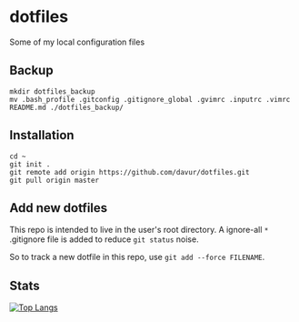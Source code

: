 dotfiles
========

Some of my local configuration files

Backup
------

```
mkdir dotfiles_backup
mv .bash_profile .gitconfig .gitignore_global .gvimrc .inputrc .vimrc README.md ./dotfiles_backup/
```

Installation
------------

```
cd ~
git init .
git remote add origin https://github.com/davur/dotfiles.git
git pull origin master
```

Add new dotfiles
----------------

This repo is intended to live in the user's root directory. A ignore-all `*` 
.gitignore file is added to reduce `git status` noise.

So to track a new dotfile in this repo, use `git add --force FILENAME`.

Stats
-----

[![Top Langs](https://github-readme-stats.vercel.app/api/top-langs/?username=davur&layout=compact)](https://github.com/anuraghazra/github-readme-stats)

